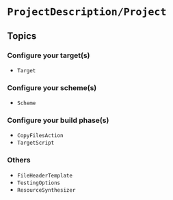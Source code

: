 # ``ProjectDescription/Project``

## Topics

### Configure your target(s)

- ``Target``

### Configure your scheme(s)

- ``Scheme``

### Configure your build phase(s)

- ``CopyFilesAction``
- ``TargetScript``

### Others

- ``FileHeaderTemplate``
- ``TestingOptions``
- ``ResourceSynthesizer``
